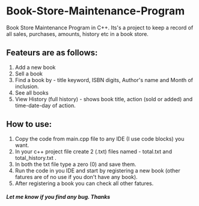 # Book-Store-Maintenance-Program
Book Store Maintenance Program in C++.
Its's a project to keep a record of all sales, purchases, amounts, history etc in a book store.

## Feateurs are as follows:
1. Add a new book
2. Sell a book
3. Find a book by - title keyword, ISBN digits, Author's name and Month of inclusion.
4. See all books
5. View History (full history) - shows book title, action (sold or added) and time-date-day of action.

## How to use:
1. Copy the code from main.cpp file to any IDE (I use code blocks) you want.
2. In your c++ project file create 2 (.txt) files named - total.txt and total_history.txt .
3. In both the txt file type a zero (0) and save them.
4. Run the code in you IDE and start by registering a new book (other fatures are of no use if you don't have any book).
5. After registering a book you can check all other fatures.

##### Let me know if you find any bug. Thanks
